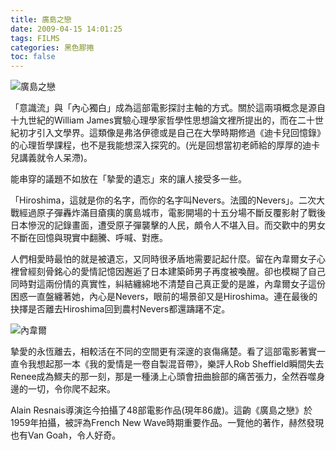 ```yaml
---
title: 廣島之戀
date: 2009-04-15 14:01:25
tags: FILMS
categories: 黑色膠捲
toc: false
---
```

<img src="https://i.imgur.com/fbJXmhV.jpg" alt="廣島之戀">

「意識流」與「內心獨白」成為這部電影探討主軸的方式。關於這兩項概念是源自十九世紀的William James實驗心理學家哲學性思想論文裡所提出的，而在二十世紀初才引入文學界。這類像是弗洛伊德或是自己在大學時期修過《迪卡兒回憶錄》的心理哲學課程，也不是我能想深入探究的。(光是回想當初老師給的厚厚的迪卡兒講義就令人呆滯)。
<!-- more -->
能串穿的議題不如放在「摯愛的遺忘」來的讓人接受多一些。

「Hiroshima，這就是你的名字，而你的名字叫Nevers。法國的Nevers」。二次大戰經過原子彈轟炸滿目瘡痍的廣島城市，電影開場的十五分場不斷反覆影射了戰後日本慘況的記錄畫面，遭受原子彈襲擊的人民，頗令人不堪入目。而交歡中的男女不斷在回憶與現實中翻騰、呼喊、對應。

人們相愛時最怕的就是被遺忘，又同時很矛盾地需要記起什麼。留在內韋爾女子心裡曾經刻骨銘心的愛情記憶因邂逅了日本建築師男子再度被喚醒。卻也模糊了自己同時對這兩份情的真實性，糾結纏綿地不清楚自己真正愛的是誰，內韋爾女子這份困惑一直盤纏著她，內心是Nevers，眼前的場景卻又是Hiroshima。連在最後的抉擇是否離去Hiroshima回到農村Nevers都還躊躇不定。

<img src="https://i.imgur.com/KjTVBwn.jpg" alt="內韋爾">

摯愛的永恆離去，相較活在不同的空間更有深邃的哀傷痛楚。看了這部電影著實一直令我想起那一本《我的愛情是一卷自製混音帶》，樂評人Rob Sheffield瞬間失去Renee成為鰥夫的那一刻，那是一種湧上心頭會扭曲臉部的痛苦張力，全然吞噬身邊的一切，令你爬不起來。

Alain Resnais導演迄今拍攝了48部電影作品(現年86歲)。這齣《廣島之戀》於1959年拍攝，被評為French New Wave時期重要作品。一覽他的著作，赫然發現也有Van Goah，令人好奇。